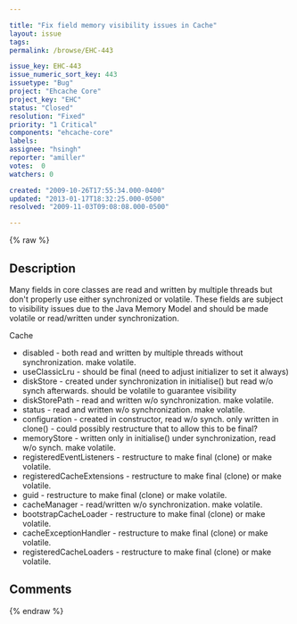 ```yaml
---

title: "Fix field memory visibility issues in Cache"
layout: issue
tags: 
permalink: /browse/EHC-443

issue_key: EHC-443
issue_numeric_sort_key: 443
issuetype: "Bug"
project: "Ehcache Core"
project_key: "EHC"
status: "Closed"
resolution: "Fixed"
priority: "1 Critical"
components: "ehcache-core"
labels: 
assignee: "hsingh"
reporter: "amiller"
votes:  0
watchers: 0

created: "2009-10-26T17:55:34.000-0400"
updated: "2013-01-17T18:32:25.000-0500"
resolved: "2009-11-03T09:08:08.000-0500"

---
```




{% raw %}



## Description

<div markdown="1" class="description">

Many fields in core classes are read and written by multiple threads but don't properly use either synchronized or volatile.  These fields are subject to visibility issues due to the Java Memory Model and should be made volatile or read/written under synchronization. 

Cache 
- disabled - both read and written by multiple threads without synchronization. make volatile.
- useClassicLru - should be final (need to adjust initializer to set it always) 
- diskStore - created under synchronization in initialise() but read w/o synch afterwards. should be volatile to guarantee visibility
- diskStorePath - read and written w/o synchronization.  make volatile.
- status - read and written w/o synchronization.  make volatile.
- configuration - created in constructor, read w/o synch. only written in clone() - could possibly restructure that to allow this to be final?
- memoryStore - written only in initialise() under synchronization, read w/o synch. make volatile.
- registeredEventListeners - restructure to make final (clone) or make volatile.
- registeredCacheExtensions - restructure to make final (clone) or make volatile.
- guid - restructure to make final (clone) or make volatile.
- cacheManager - read/written w/o synchronization. make volatile.
- bootstrapCacheLoader - restructure to make final (clone) or make volatile.
- cacheExceptionHandler - restructure to make final (clone) or make volatile.
- registeredCacheLoaders - restructure to make final (clone) or make volatile.

</div>

## Comments



{% endraw %}
